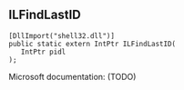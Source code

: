 ## ILFindLastID

```
[DllImport("shell32.dll")]
public static extern IntPtr ILFindLastID(
   IntPtr pidl
);
```

Microsoft documentation: (TODO)
